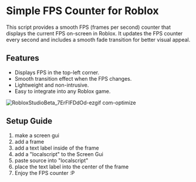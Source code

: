 
# Simple FPS Counter for Roblox

This script provides a smooth FPS (frames per second) counter that displays the current FPS on-screen in Roblox. It updates the FPS counter every second and includes a smooth fade transition for better visual appeal.

## Features
- Displays FPS in the top-left corner.
- Smooth transition effect when the FPS changes.
- Lightweight and non-intrusive.
- Easy to integrate into any Roblox game.

![RobloxStudioBeta_7ErFIFDdOd-ezgif com-optimize](https://github.com/user-attachments/assets/165c806b-34a1-4f35-9e74-b8cf18ed4396)



## Setup Guide

1. make a screen gui
2. add a frame
3. add a text label inside of the frame
4. add a "localscript" to the Screen Gui
5. paste source into "localscript"
6. place the text label into the center of the frame
7. Enjoy the FPS counter :P
